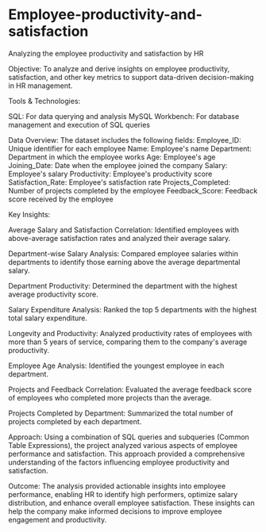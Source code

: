 # Employee-productivity-and-satisfaction
Analyzing the employee productivity and satisfaction by HR

Objective:
To analyze and derive insights on employee productivity, satisfaction, and other key metrics to support data-driven decision-making in HR management.

Tools & Technologies:

SQL: For data querying and analysis
MySQL Workbench: For database management and execution of SQL queries

Data Overview:
The dataset includes the following fields:
Employee_ID: Unique identifier for each employee
Name: Employee's name
Department: Department in which the employee works
Age: Employee's age
Joining_Date: Date when the employee joined the company
Salary: Employee's salary
Productivity: Employee's productivity score
Satisfaction_Rate: Employee's satisfaction rate
Projects_Completed: Number of projects completed by the employee
Feedback_Score: Feedback score received by the employee

Key Insights:

Average Salary and Satisfaction Correlation:
Identified employees with above-average satisfaction rates and analyzed their average salary.

Department-wise Salary Analysis:
Compared employee salaries within departments to identify those earning above the average departmental salary.

Department Productivity:
Determined the department with the highest average productivity score.

Salary Expenditure Analysis:
Ranked the top 5 departments with the highest total salary expenditure.

Longevity and Productivity:
Analyzed productivity rates of employees with more than 5 years of service, comparing them to the company's average productivity.

Employee Age Analysis:
Identified the youngest employee in each department.

Projects and Feedback Correlation:
Evaluated the average feedback score of employees who completed more projects than the average.

Projects Completed by Department:
Summarized the total number of projects completed by each department.

Approach:
Using a combination of SQL queries and subqueries (Common Table Expressions), the project analyzed various aspects of employee performance and satisfaction. This approach provided a comprehensive understanding of the factors influencing employee productivity and satisfaction.

Outcome:
The analysis provided actionable insights into employee performance, enabling HR to identify high performers, optimize salary distribution, and enhance overall employee satisfaction. These insights can help the company make informed decisions to improve employee engagement and productivity.
